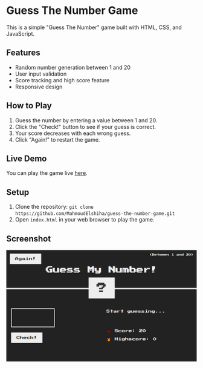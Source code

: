 # Guess The Number Game

This is a simple "Guess The Number" game built with HTML, CSS, and JavaScript.

## Features

- Random number generation between 1 and 20
- User input validation
- Score tracking and high score feature
- Responsive design

## How to Play

1. Guess the number by entering a value between 1 and 20.
2. Click the "Check!" button to see if your guess is correct.
3. Your score decreases with each wrong guess.
4. Click "Again!" to restart the game.

## Live Demo

You can play the game live [here](https://mahmoudelshiha.github.io/guess-the-number-game/).

## Setup

1. Clone the repository: `git clone https://github.com/MahmoudElshiha/guess-the-number-game.git`
2. Open `index.html` in your web browser to play the game.

## Screenshot

![Screenshot](game.png)
